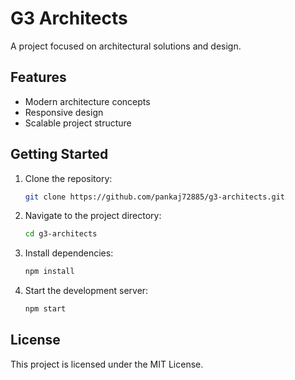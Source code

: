 # G3 Architects

A project focused on architectural solutions and design.

## Features

- Modern architecture concepts
- Responsive design
- Scalable project structure

## Getting Started

1. Clone the repository:
    ```bash
    git clone https://github.com/pankaj72885/g3-architects.git
    ```
2. Navigate to the project directory:
    ```bash
    cd g3-architects
    ```
3. Install dependencies:
    ```bash
    npm install
    ```
4. Start the development server:
    ```bash
    npm start
    ```

## License

This project is licensed under the MIT License.